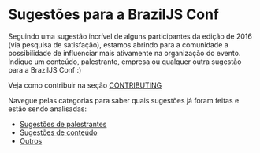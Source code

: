 # Sugestões para a BrazilJS Conf

Seguindo uma sugestão incrível de alguns participantes da edição de 2016 (via pesquisa de satisfação), estamos abrindo para a comunidade a possibilidade de influenciar mais ativamente na organização do evento.  
Indique um conteúdo, palestrante, empresa ou qualquer outra sugestão para a BrazilJS Conf :)  

Veja como contribuir na seção [CONTRIBUTING](CONTRIBUTING.md)

Navegue pelas categorias para saber quais sugestões já foram feitas e estão sendo analisadas:  
- [Sugestões de palestrantes](https://github.com/braziljs/conf-suggestions/issues?q=is%3Aissue+is%3Aopen+label%3Aconf-speaker)  
- [Sugestões de conteúdo](https://github.com/braziljs/conf-suggestions/issues?q=is%3Aissue+is%3Aopen+label%3Aconf-content)  
- [Outros](https://github.com/braziljs/conf-suggestions/issues?q=is%3Aissue+is%3Aopen+label%3Aconf-other)